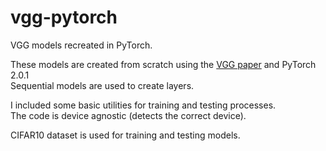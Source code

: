 # vgg-pytorch
VGG models recreated in PyTorch.

These models are created from scratch using the [VGG paper](https://arxiv.org/abs/1409.1556) and PyTorch 2.0.1\
Sequential models are used to create layers.

I included some basic utilities for training and testing processes.\
The code is device agnostic (detects the correct device).

CIFAR10 dataset is used for training and testing models.

